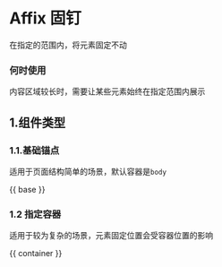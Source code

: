 # Affix 固钉

在指定的范围内，将元素固定不动

### 何时使用

内容区域较长时，需要让某些元素始终在指定范围内展示


## 1.组件类型

### 1.1.基础锚点

适用于页面结构简单的场景，默认容器是```body```

{{ base }}

### 1.2 指定容器

适用于较为复杂的场景，元素固定位置会受容器位置的影响

{{ container }}

